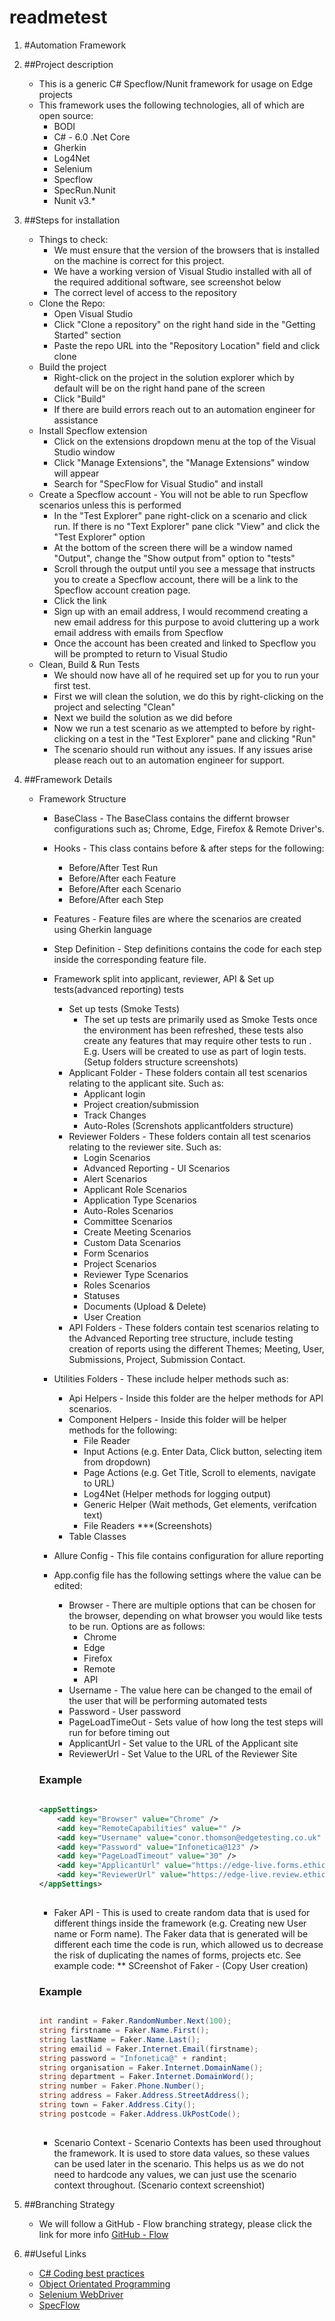 # readmetest

1. #Automation Framework

2. ##Project description
	* This is a generic C# Specflow/Nunit framework for usage on Edge projects
	* This framework uses the following technologies, all of which are open source:
		* BODI 
		* C# - 6.0 .Net Core
		* Gherkin
		* Log4Net
		* Selenium 
		* Specflow
		* SpecRun.Nunit
		* Nunit v3.*

3. ##Steps for installation
	* Things to check:
		* We must ensure that the version of the browsers that is installed on the machine is correct for this project.
		* We have a working version of Visual Studio installed with all of the required additional software, see screenshot below
		* The correct level of access to the repository   
	* Clone the Repo:
		* Open Visual Studio 
		* Click "Clone a repository" on the right hand side in the "Getting Started" section
		* Paste the repo URL into the "Repository Location" field and click clone
	* Build the project
		* Right-click on the project in the solution explorer which by default will be on the right hand pane of the screen
		* Click "Build"
		* If there are build errors reach out to an automation engineer for assistance
	* Install Specflow extension
		* Click on the extensions dropdown menu at the top of the Visual Studio window
		* Click "Manage Extensions", the "Manage Extensions" window will appear
		* Search for "SpecFlow for Visual Studio" and install
	* Create a Specflow account - You will not be able to run Specflow scenarios unless this is performed
		* In the "Test Explorer" pane right-click on a scenario and click run.  If there is no "Text Explorer" pane 
		  click "View" and click the "Test Explorer" option
		* At the bottom of the screen there will be a window named "Output", change the "Show output from" option to "tests"
		* Scroll through the output until you see a message that instructs you to create a Specflow account, there will be a link to the 
		  Specflow account creation page.
		* Click the link
		* Sign up with an email address, I would recommend creating a new email address for this purpose to avoid cluttering up a work email address with emails from Specflow
		* Once the account has been created and linked to Specflow you will be prompted to return to Visual Studio
	* Clean, Build & Run Tests
		* We should now have all of he required set up for you to run your first test.
		* First we will clean the solution, we do this by right-clicking on the project and selecting "Clean"
		* Next we build the solution as we did before
		* Now we run a test scenario as we attempted to before by right-clicking on a test in the "Test Explorer" pane and clicking "Run"
		* The scenario should run without any issues.  If any issues arise please reach out to an automation engineer for support.	

4. ##Framework Details
	* Framework Structure
		* BaseClass - The BaseClass contains the differnt browser configurations such as; Chrome, Edge, Firefox & Remote Driver's.
		* Hooks - This class contains before & after steps for the following:
			* Before/After Test Run
			* Before/After each Feature
			* Before/After each Scenario
			* Before/After each Step
		* Features - Feature files are where the scenarios are created using Gherkin language
		* Step Definition - Step definitions contains the code for each step inside the corresponding feature file.

		* Framework split into applicant, reviewer, API & Set up tests(advanced reporting) tests
			* Set up tests (Smoke Tests)
				* The set up tests are primarily used as Smoke Tests once the environment has been refreshed, these tests also create any features that may require other tests to run . E.g. Users will be created to use as part of login tests.
				(Setup folders structure screenshots)
			* Applicant Folder - These folders contain all test scenarios relating to the applicant site. Such as:
				* Applicant login
				* Project creation/submission
				* Track Changes
				* Auto-Roles
				(Screnshots applicantfolders structure)
			* Reviewer Folders - These folders contain all test scenarios relating to the reviewer site. Such as:
				* Login Scenarios
				* Advanced Reporting - UI Scenarios
				* Alert Scenarios
				* Applicant Role Scenarios
				* Application Type Scenarios
				* Auto-Roles Scenarios
				* Committee Scenarios
				* Create Meeting Scenarios
				* Custom Data Scenarios
				* Form Scenarios
				* Project Scenarios
				* Reviewer Type Scenarios
				* Roles Scenarios
				* Statuses
				* Documents (Upload & Delete)
				* User Creation						
			* API Folders - These folders contain test scenarios relating to the Advanced Reporting tree structure, include testing creation of reports using the different Themes; Meeting, User, Submissions, Project, Submission Contact.						
				
		* Utilities Folders - These include helper methods such as:
			* Api Helpers - Inside this folder are the helper methods for API scenarios.				
			* Component Helpers - Inside this folder will be helper methods for the following:
				* File Reader
				* Input Actions (e.g. Enter Data, Click button, selecting item from dropdown)
				* Page Actions (e.g. Get Title, Scroll to elements, navigate to URL)
				* Log4Net (Helper methods for logging output)
				* Generic Helper (Wait methods, Get elements, verifcation text)
				* File Readers
				***(Screenshots)
			* Table Classes
			
		* Allure Config - This file contains configuration for allure reporting 
		* App.config file has the following settings where the value can be edited:
			* Browser - There are multiple options that can be chosen for the browser, depending on what browser you would like tests to be run. Options are as follows:
				* Chrome
				* Edge
				* Firefox
				* Remote
				* API
			* Username - The value here can be changed to the email of the user that will be performing automated tests
			* Password - User password
			* PageLoadTimeOut - Sets value of how long the test steps will run for before timing out
			* ApplicantUrl - Set value to the URL of the Applicant site
			* ReviewerUrl - Set Value to the URL of the Reviewer Site
      
		### Example
		```xml
			
		<appSettings>
			<add key="Browser" value="Chrome" />
			<add key="RemoteCapabilities" value="" />
			<add key="Username" value="conor.thomson@edgetesting.co.uk" />
			<add key="Password" value="Infonetica@123" />
			<add key="PageLoadTimeout" value="30" />
			<add key="ApplicantUrl" value="https://edge-live.forms.ethicalreviewmanager.com" />
			<add key="ReviewerUrl" value="https://edge-live.review.ethicalreviewmanager.com" />
		</appSettings>
			
		```
		* Faker API - This is used to create random data that is used for different things inside the framework (e.g. Creating new User name or Form name). The Faker data that is generated will be different each time the code is run, which allowed us to decrease the risk of duplicating the names of forms, projects etc. See example code:
		 ** SCreenshot of Faker - (Copy User creation)
		 ### Example
		 ```csharp
		 
		int randint = Faker.RandomNumber.Next(100);
		string firstname = Faker.Name.First(); 
		string lastName = Faker.Name.Last(); 
		string emailid = Faker.Internet.Email(firstname); 
		string password = "Infonetica@" + randint;
		string organisation = Faker.Internet.DomainName(); 
		string department = Faker.Internet.DomainWord();
		string number = Faker.Phone.Number();
		string address = Faker.Address.StreetAddress();
		string town = Faker.Address.City();
		string postcode = Faker.Address.UkPostCode();
			
		 ```
		* Scenario Context - Scenario Contexts has been used throughout the framework. It is used to store data values, so these values can be used later in the scenario. This helps us as we do not need to hardcode any values, we can just use the scenario context throughout.
		(Scenario context screenshiot)
5. ##Branching Strategy
	* We will follow a GitHub - Flow branching strategy, please click the link for more info 
	[GitHub - Flow](https://docs.github.com/en/get-started/quickstart/github-flow?msclkid=1ee9e23bb42d11ec8ec54444d15d7c64)

6. ##Useful Links
	* [C# Coding best practices](https://docs.microsoft.com/en-us/dotnet/csharp/fundamentals/coding-style/coding-conventions?msclkid=72b98579b43311ecb0ee2b34c0bd76c2)
	* [Object Orientated Programming](https://docs.microsoft.com/en-us/dotnet/csharp/fundamentals/object-oriented/)
	* [Selenium WebDriver](https://www.selenium.dev/documentation/webdriver/?msclkid=8e59ff9fb43311ec8897464babe0fbb5)
	* [SpecFlow](https://docs.specflow.org/projects/getting-started/en/latest/index.html)


